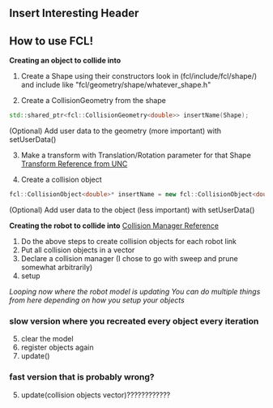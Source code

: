 ## Insert Interesting Header


## How to use FCL!

**Creating an object to collide into**
1. Create a Shape using their constructors look in (fcl/include/fcl/shape/) and include like "fcl/geometry/shape/whatever_shape.h"

2. Create a CollisionGeometry from the shape
```cpp
std::shared_ptr<fcl::CollisionGeometry<double>> insertName(Shape);
```
(Optional) Add user data to the geometry (more important) with setUserData()

3. Make a transform with Translation/Rotation parameter for that Shape
[Transform Reference from UNC](http://gamma.cs.unc.edu/FCL/fcl_docs/webpage/generated/classfcl_1_1Transform3f.html)

4. Create a collision object
```cpp
fcl::CollisionObject<double>* insertName = new fcl::CollisionObject<double>(GeometryName, TransformName);
```
(Optional) Add user data to the object (less important) with setUserData()

**Creating the robot to collide into**
[Collision Manager Reference](http://gamma.cs.unc.edu/FCL/fcl_docs/webpage/generated/classfcl_1_1BroadPhaseCollisionManager.html)
1. Do the above steps to create collision objects for each robot link
2. Put all collision objects in a vector
3. Declare a collision manager (I chose to go with sweep and prune somewhat arbitrarily)
4. setup

*Looping now where the robot model is updating*
*You can do multiple things from here depending on how you setup your objects*

### slow version where you recreated every object every iteration
5. clear the model
6. register objects again
7. update()

### fast version that is probably wrong?
5. update(collision objects vector)????????????
